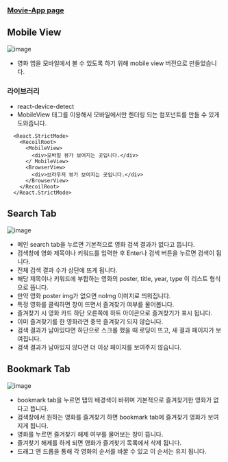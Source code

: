 ### [Movie-App page](https://han-byul-yang.github.io/grip_movie_app/)

## Mobile View
![image](https://user-images.githubusercontent.com/67466789/168452902-af445c6e-36b6-413a-a4b8-8eb9bb4f793d.png)
- 영화 앱을 모바일에서 볼 수 있도록 하기 위해 mobile view 버전으로 만들었습니다.

### 라이브러리
- react-device-detect
- MobileView 태그를 이용해서 모바일에서만 렌더링 되는 컴포넌트를 만들 수 있게 도와줍니다.
```
  <React.StrictMode>
    <RecoilRoot>
      <MobileView>
        <div>모바일 뷰가 보여지는 곳입니다.</div>
      </ MobileView>
      <BrowserView>
        <div>브라우저 뷰가 보여지는 곳입니다.</div>
      </BrowserView>
    </RecoilRoot>
  </React.StrictMode>
```

## Search Tab
![image](https://user-images.githubusercontent.com/67466789/168452864-7554efc9-bb87-48b5-a42f-98247334f66e.png)
- 메인 search tab을 누르면 기본적으로 영화 검색 결과가 없다고 뜹니다.
- 검색창에 영화 제목이나 키워드를 입력한 후 Enter나 검색 버튼을 누르면 검색이 됩니다. 
- 전체 검색 결과 수가 상단에 뜨게 됩니다.
- 해당 제목이나 키워드에 부합하는 영화의 poster, title, year, type 이 리스트 형식으로 뜹니다.
- 만약 영화 poster img가 없으면 noImg 이미지로 띄워집니다. 
- 특정 영화를 클릭하면 창이 뜨면서 즐겨찾기 여부를 물어봅니다. 
- 즐겨찾기 시 영화 카드 하단 오른쪽에 하트 아이콘으로 즐겨찾기가 표시 됩니다.
- 이미 즐겨찾기를 한 영화라면 중복 즐겨찾기 되지 않습니다.
- 검색 결과가 남아있다면 하단으로 스크롤 했을 때 로딩이 뜨고, 새 결과 페이지가 보여집니다. 
- 검색 결과가 남아있지 않다면 더 이상 페이지를 보여주지 않습니다. 

## Bookmark Tab
![image](https://user-images.githubusercontent.com/67466789/168452890-1a3f8b6e-c4e8-448e-82e0-f19c743f9f7a.png)
- bookmark tab을 누르면 탭의 배경색이 바뀌며 기본적으로 즐겨찾기한 영화가 없다고 뜹니다.
- 검색창에서 원하는 영화를 즐겨찾기 하면 bookmark tab에 즐겨찾기 영화가 보여지게 됩니다.
- 영화를 누르면 즐겨찾기 해제 여부를 물어보는 창이 뜹니다. 
- 즐겨찾기 해제를 하게 되면 영화가 즐겨찾기 목록에서 삭제 됩니다. 
- 드래그 앤 드롭을 통해 각 영화의 순서를 바꿀 수 있고 이 순서는 유지 됩니다. 
